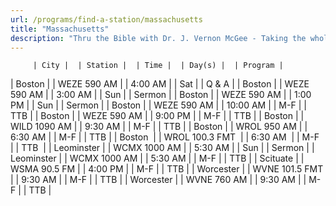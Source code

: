 ```yaml
---
url: /programs/find-a-station/massachusetts
title: "Massachusetts"
description: "Thru the Bible with Dr. J. Vernon McGee - Taking the whole Word to the whole world"
---
```





         | City |  | Station |  | Time |  | Day(s) |  | Program |
| Boston |  | WEZE 590 AM |  | 4:00 AM |  | Sat |  | Q & A |
| Boston |  | WEZE 590 AM |  | 3:00 AM |  | Sun |  | Sermon |
| Boston |  | WEZE 590 AM |  | 1:00 PM |  | Sun |  | Sermon |
| Boston |  | WEZE 590 AM |  | 10:00 AM |  | M-F |  | TTB |
| Boston |  | WEZE 590 AM |  | 9:00 PM |  | M-F |  | TTB |
| Boston  |  | WILD 1090 AM  |  | 9:30 AM  |  | M-F  |  | TTB  |
| Boston |  | WROL 950 AM |  | 6:30 AM |  | M-F |  | TTB |
| Boston  |  | WROL 100.3 FMT  |  | 6:30 AM  |  | M-F  |  | TTB  |
| Leominster |  | WCMX 1000 AM |  | 5:30 AM |  | Sun |  | Sermon |
| Leominster |  | WCMX 1000 AM |  | 5:30 AM |  | M-F |  | TTB |
| Scituate |  | WSMA 90.5 FM |  | 4:00 PM |  | M-F |  | TTB |
| Worcester |  | WVNE 101.5 FMT |  | 9:30 AM |  | M-F |  | TTB |
| Worcester |  | WVNE 760 AM |  | 9:30 AM |  | M-F |  | TTB |

  

  





